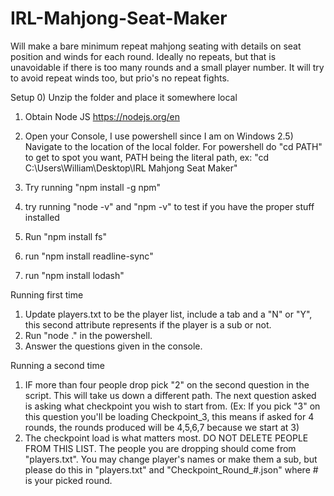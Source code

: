 # IRL-Mahjong-Seat-Maker
Will make a bare minimum repeat mahjong seating with details on seat position and winds for each round. Ideally no repeats, but that is unavoidable if there is too many rounds and a small player number. It will try to avoid repeat winds too, but prio's no repeat fights.

Setup
0) Unzip the folder and place it somewhere local
1) Obtain Node JS  https://nodejs.org/en
2) Open your Console, I use powershell since I am on Windows
2.5) Navigate to the location of the local folder. For powershell do "cd PATH" to get to spot 
you want, PATH being the literal path, ex: "cd C:\Users\William\Desktop\IRL Mahjong Seat Maker\"

3) Try running "npm install -g npm"
4) try running "node -v" and "npm -v" to test if you have the proper stuff installed
5) Run "npm install fs"
6) run "npm install readline-sync"
7) run "npm install lodash"

Running first time
1) Update players.txt to be the player list, include a tab and a "N" or "Y", this second 
attribute represents if the player is a sub or not.
2) Run "node ." in the powershell. 
3) Answer the questions given in the console.

Running a second time
1) IF more than four people drop pick "2" on the second question in the script.
This will take us down a different path.  The next question asked is asking what checkpoint
you wish to start from.  (Ex: If you pick "3" on this question you'll be loading Checkpoint_3,
this means if asked for 4 rounds, the rounds produced will be 4,5,6,7 because we start at 3)
2) The checkpoint load is what matters most. DO NOT DELETE PEOPLE FROM THIS LIST. The people 
you are dropping should come from "players.txt".  You may change player's names or make them a
sub, but please do this in "players.txt" and "Checkpoint_Round_#.json" where # is your picked 
round.
